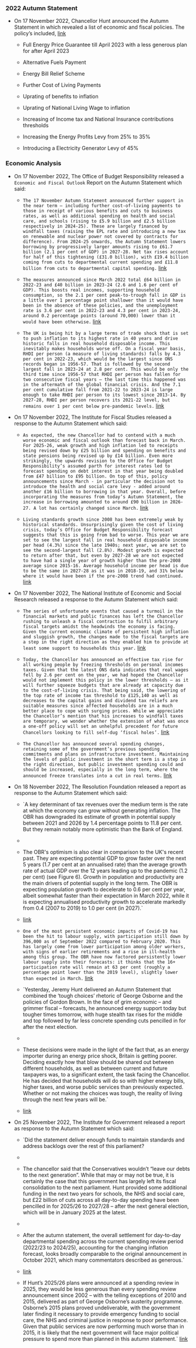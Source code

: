 ### 2022 Autumn Statement
- On 17 November 2022, Chancellor Hunt announced the Autumn Statement in which revealed a list of economic and fiscal policies. The policy’s included, [link](https://assets.publishing.service.gov.uk/government/uploads/system/uploads/attachment_data/file/1118417/CCS1022065440-001_SECURE_HMT_Autumn_Statement_November_2022_Web_accessible__1_.pdf)
    
    - Full Energy Price Guarantee till April 2023 with a less generous plan for after April 2023
    
    - Alternative Fuels Payment
    
    - Energy Bill Relief Scheme
    
    - Further Cost of Living Payments
    
    - Uprating of benefits to inflation
    
    - Uprating of National Living Wage to inflation
    
    - Increasing of Income tax and National Insurance contributions thresholds
    
    - Increasing the Energy Profits Levy from 25% to 35%
    
    - Introducing a Electricity Generator Levy of 45%
    
### Economic Analysis
- On 17 November 2022, The Office of Budget Responsibility released a `Economic and Fiscal Outlook` Report on the Autumn Statement which said:
    
    - `The 17 November Autumn Statement announced further support in the near term – including further cost-of-living payments to those in receipt of various benefits and cuts to business rates, as well as additional spending on health and social care, and schools (rising to £5.9 billion and £2.5 billion respectively in 2024-25). These are largely financed by windfall taxes (raising the EPL rate and introducing a new tax on renewable and nuclear power not covered by contracts for difference). From 2024-25 onwards, the Autumn Statement lowers borrowing by progressively larger amounts rising to £61.7 billion (2.1 per cent of GDP) in 2027-28. Net tax rises account for half of this tightening (£31.0 billion), with £19.4 billion coming from cuts to departmental current spending and £11.8 billion from cuts to departmental capital spending.` [link](https://obr.uk/docs/dlm_uploads/CCS0822661240-002_CCS001_SECURE_OBR_EFO_November_2022_BOOKMARK.pdf)
    
    - `The measures announced since March 2022 total £64 billion in 2022-23 and £40 billion in 2023-24 (2.6 and 1.6 per cent of GDP). This boosts real incomes, supporting household consumption, so the 2.1 per cent peak-to-trough fall in GDP is a little over 1 percentage point shallower than it would have been in the absence of these policies, and the unemployment rate is 3.6 per cent in 2022-23 and 4.3 per cent in 2023-24, around 0.2 percentage points (around 70,000) lower than it would have been otherwise.` [link](https://obr.uk/docs/dlm_uploads/CCS0822661240-002_CCS001_SECURE_OBR_EFO_November_2022_BOOKMARK.pdf)
    
    - `The UK is being hit by a large terms of trade shock that is set to push inflation to its highest rate in 40 years and drive historic falls in real household disposable income. This inevitably makes households worse off. On a fiscal year basis, RHDI per person (a measure of living standards) falls by 4.3 per cent in 2022-23, which would be the largest since ONS records began in 1956-57. That is followed by the second largest fall in 2023-24 at 2.8 per cent. This would be only the third time since 1956-57 that RHDI per person has fallen for two consecutive fiscal years – the last time this happened was in the aftermath of the global financial crisis. And the 7.1 per cent cumulative fall from 2021-22 to 2023-24 is large enough to take RHDI per person to its lowest since 2013-14. By 2027-28, RHDI per person recovers its 2021-22 level, but remains over 1 per cent below pre-pandemic levels.` [link](https://obr.uk/docs/dlm_uploads/CCS0822661240-002_CCS001_SECURE_OBR_EFO_November_2022_BOOKMARK.pdf)
    
- On 17 November 2022, The Institute for Fiscal Studies released a response to the Autumn Statement which said:
    
    - `As expected, the new Chancellor had to contend with a much worse economic and fiscal outlook than forecast back in March. For 2025-26, weak growth and high inflation led to receipts being revised down by £25 billion and spending on benefits and state pensions being revised up by £14 billion. Even more strikingly, the upwards revision to the Office for Budget Responsibility’s assumed parth for interest rates led to forecast spending on debt interest in that year being doubled from £47 billion to £95 billion. On top of this, policy announcements since March - in particular the decision not to introduce the health and social care levy - added around another £16 billion to borrowing in that year. Overall, before incorporating the measures from today’s Autumn Statement, the increase in borrowing amounted to around £90 billion in 2026-27. A lot has certainly changed since March.` [link](https://ifs.org.uk/articles/autumn-statement-2022-response)
    
    - `Living standards growth since 2008 has been extremely weak by historical standards. Unsurprisingly given the cost of living crisis, today’s Office for Budget Responsibility forecast suggests that this is going from bad to worse. This year we are set to see the largest fall in real household disposable income per head (4.3%) since the late 1940s; next year, we are set to see the second-largest fall (2.8%). Modest growth is expected to return after that, but even by 2027-28 we are not expected to have had a single year of growth higher than the pre-2008 average since 2015-16. Average household income per head is due to be the same in 2027-28 as it was in 2018-19, and 31% below where it would have been if the pre-2008 trend had continued.` [link](https://ifs.org.uk/articles/autumn-statement-2022-response)
    
- On 17 November 2022, The National Institute of Economic and Social Research released a response to the Autumn Statement which said:
    
    - `The series of unfortunate events that caused a turmoil in the financial markets and public finances has left the Chancellor rushing to unleash a fiscal contraction to fulfil arbitrary fiscal targets amidst the headwinds the economy is facing. Given the current economic climate of persistent high inflation and sluggish growth, the changes made to the fiscal targets are a step in the right direction as they enabled him to provide at least some support to households this year.` [link](https://www.niesr.ac.uk/wp-content/uploads/2022/11/2022-NIESRs-Autumn-Statement-Response-FINAL.pdf)
    
    - `Today, the Chancellor has announced an effective tax rise for all working people by freezing thresholds on personal incomes taxes. Given that the latest ONS data indicates that real wages fell by 2.6 per cent on the year, we had hoped the Chancellor would not implement this policy in the lower thresholds – as it will further squeeze budgets that are already at capacity due to the cost-of-living crisis. That being said, the lowering of the top rate of income tax threshold to £125,140 as well as decreases to the capital gains and dividend tax reliefs are suitable measures since affected households are in a much better place to cope with surging prices. While we appreciate the Chancellor’s mention that his increases to windfall taxes are temporary, we wonder whether the extension of what was once a one-off policy will set an unhelpful precedent for future Chancellors looking to fill self-dug ‘fiscal holes’.` [link](https://www.niesr.ac.uk/wp-content/uploads/2022/11/2022-NIESRs-Autumn-Statement-Response-FINAL.pdf)
    
    - `The Chancellor has announced several spending changes, retaining some of the government’s previous spending commitments and plans on infrastructure investment. Maintaining the levels of public investment in the short term is a step in the right direction, but public investment spending could and should be increased, especially in the long term, where the announced freeze translates into a cut in real terms.` [link](https://www.niesr.ac.uk/wp-content/uploads/2022/11/2022-NIESRs-Autumn-Statement-Response-FINAL.pdf)
    
- On 18 November 2022, The Resolution Foundation released a report as response to the Autumn Statement which said:
    
    - `A key determinant of tax revenues over the medium term is the rate at which the economy can grow without generating inflation. The OBR has downgraded its estimate of growth in potential supply between 2021 and 2026 by 1.4 percentage points to 11.8 per cent. But they remain notably more optimistic than the Bank of England.  
    -   
    - The OBR's optimism is also clear in comparison to the UK's recent past. They are expecting potential GDP to grow faster over the next 5 years (1.7 per cent at an annualised rate) than the average growth rate of actual GDP over the 12 years leading up to the pandemic (1.2 per cent) (see Figure 6). Growth in population and productivity are the main drivers of potential supply in the long term. The OBR is expecting population growth to decelerate to 0.6 per cent per year, albeit somewhat faster than their expectation in March 2022, while it is expecting annualised productivity growth to accelerate markedly from 0.4 (2007 to 2019) to 1.0 per cent (in 2027).`  
    - [link](https://www.resolutionfoundation.org/app/uploads/2022/11/Help-today-squeeze-tomorrow.pdf)
    
    - `One of the most persistent economic impacts of Covid-19 has been the hit to labour supply, with participation still down by 396,000 as of September 2022 compared to February 2020. This has largely come from lower participation among older workers, with signs of earlier retirements and a rise in ill-health among this group. The OBR have now factored persistently lower labour supply into their forecasts: it thinks that the 16+ participation rate will remain at 63 per cent (roughly a percentage point lower than the 2019 level), slightly lower than expected in March.` [link](https://www.resolutionfoundation.org/app/uploads/2022/11/Help-today-squeeze-tomorrow.pdf)
    
    - `Yesterday, Jeremy Hunt delivered an Autumn Statement that combined the ‘tough choices’ rhetoric of George Osborne and the policies of Gordon Brown. In the face of grim economic – and grimmer fiscal – forecasts, he announced energy support today but tougher times tomorrow, with huge stealth tax rises for the middle and top followed by far less concrete spending cuts pencilled in for after the next election.  
    -   
    - These decisions were made in the light of the fact that, as an energy importer during an energy price shock, Britain is getting poorer. Deciding exactly how that blow should be shared out between different households, as well as between current and future taxpayers was, to a significant extent, the task facing the Chancellor. He has decided that households will do so with higher energy bills, higher taxes, and worse public services than previously expected. Whether or not making the choices was tough, the reality of living through the next few years will be.`  
    - [link](https://www.resolutionfoundation.org/app/uploads/2022/11/Help-today-squeeze-tomorrow.pdf)
    
- On 25 November 2022, The Institute for Government released a report as response to the Autumn Statement which said:
    
    - `Did the statement deliver enough funds to maintain standards and address backlogs over the rest of this parliament?  
    -   
    - The chancellor said that the Conservatives wouldn’t “leave our debts to the next generation”. While that may or may not be true, it is certainly the case that this government has largely left its fiscal consolidation to the next parliament. Hunt provided some additional funding in the next two years for schools, the NHS and social care, but £22 billion of cuts across all day-to-day spending have been pencilled in for 2025/26 to 2027/28 – after the next general election, which will be in January 2025 at the latest.  
    -   
    - After the autumn statement, the overall settlement for day-to-day departmental spending across the current spending review period (2022/23 to 2024/25), accounting for the changing inflation forecast, looks broadly comparable to the original announcement in October 2021, which many commentators described as generous.`  
    - [link](https://www.instituteforgovernment.org.uk/sites/default/files/publications/autumn-statement-2022-public-services.pdf)
    
    - If Hunt’s 2025/26 plans were announced at a spending review in 2025, they would be less generous than every spending review announcement since 2002 – with the telling exceptions of 2010 and 2015, delivered as part of George Osborne’s austerity programme. Osborne’s 2015 plans proved undeliverable, with the government later finding it necessary to provide emergency funding to social care, the NHS and criminal justice in response to poor performance. Given that public services are now performing much worse than in 2015, it is likely that the next government will face major political pressure to spend more than planned in this autumn statement.` [link](https://www.instituteforgovernment.org.uk/sites/default/files/publications/autumn-statement-2022-public-services.pdf)
    